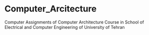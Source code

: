# Computer_Arcitecture
Computer Assignments of Computer Architecture Course in School of Electrical and Computer Engineering of University of Tehran 
